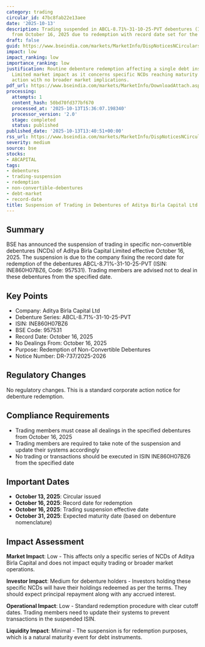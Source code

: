 ```yaml
---
category: trading
circular_id: 47bc8fab22e13aee
date: '2025-10-13'
description: Trading suspended in ABCL-8.71%-31-10-25-PVT debentures (INE860H07BZ6)
  from October 16, 2025 due to redemption with record date set for the same day.
draft: false
guid: https://www.bseindia.com/markets/MarketInfo/DispNoticesNCirculars.aspx?Noticeid={0F54B095-93BE-4C83-9D3A-2D0E7C6DD5DB}&noticeno=20251013-44&dt=10/13/2025&icount=44&totcount=62&flag=0
impact: low
impact_ranking: low
importance_ranking: low
justification: Routine debenture redemption affecting a single debt instrument series.
  Limited market impact as it concerns specific NCDs reaching maturity. Standard corporate
  action with no broader market implications.
pdf_url: https://www.bseindia.com/markets/MarketInfo/DownloadAttach.aspx?id=20251013-44&attachedId=
processing:
  attempts: 1
  content_hash: 50bd70fd377bf670
  processed_at: '2025-10-13T15:36:07.198340'
  processor_version: '2.0'
  stage: completed
  status: published
published_date: '2025-10-13T13:40:51+00:00'
rss_url: https://www.bseindia.com/markets/MarketInfo/DispNoticesNCirculars.aspx?Noticeid={0F54B095-93BE-4C83-9D3A-2D0E7C6DD5DB}&noticeno=20251013-44&dt=10/13/2025&icount=44&totcount=62&flag=0
severity: medium
source: bse
stocks:
- ABCAPITAL
tags:
- debentures
- trading-suspension
- redemption
- non-convertible-debentures
- debt-market
- record-date
title: Suspension of Trading in Debentures of Aditya Birla Capital Ltd
---
```


## Summary

BSE has announced the suspension of trading in specific non-convertible debentures (NCDs) of Aditya Birla Capital Limited effective October 16, 2025. The suspension is due to the company fixing the record date for redemption of the debentures ABCL-8.71%-31-10-25-PVT (ISIN: INE860H07BZ6, Code: 957531). Trading members are advised not to deal in these debentures from the specified date.

## Key Points

- Company: Aditya Birla Capital Ltd
- Debenture Series: ABCL-8.71%-31-10-25-PVT
- ISIN: INE860H07BZ6
- BSE Code: 957531
- Record Date: October 16, 2025
- No Dealings From: October 16, 2025
- Purpose: Redemption of Non-Convertible Debentures
- Notice Number: DR-737/2025-2026

## Regulatory Changes

No regulatory changes. This is a standard corporate action notice for debenture redemption.

## Compliance Requirements

- Trading members must cease all dealings in the specified debentures from October 16, 2025
- Trading members are required to take note of the suspension and update their systems accordingly
- No trading or transactions should be executed in ISIN INE860H07BZ6 from the specified date

## Important Dates

- **October 13, 2025**: Circular issued
- **October 16, 2025**: Record date for redemption
- **October 16, 2025**: Trading suspension effective date
- **October 31, 2025**: Expected maturity date (based on debenture nomenclature)

## Impact Assessment

**Market Impact**: Low - This affects only a specific series of NCDs of Aditya Birla Capital and does not impact equity trading or broader market operations.

**Investor Impact**: Medium for debenture holders - Investors holding these specific NCDs will have their holdings redeemed as per the terms. They should expect principal repayment along with any accrued interest.

**Operational Impact**: Low - Standard redemption procedure with clear cutoff dates. Trading members need to update their systems to prevent transactions in the suspended ISIN.

**Liquidity Impact**: Minimal - The suspension is for redemption purposes, which is a natural maturity event for debt instruments.